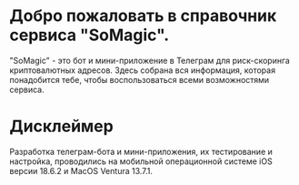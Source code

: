 # Добро пожаловать в справочник сервиса "SoMagic". 

"SoMagic" - это бот и мини-приложение в Телеграм для риск-скоринга криптовалютных адресов.
Здесь собрана вся информация, которая понадобится тебе, чтобы воспользоваться всеми возможностями сервиса. 

# Дисклеймер
Разработка телеграм-бота и мини-приложения, их тестирование и настройка, проводились на мобильной операционной системе iOS версии 18.6.2 и MacOS Ventura 13.7.1.
